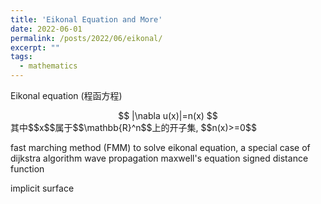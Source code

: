 ```yaml
---
title: 'Eikonal Equation and More'
date: 2022-06-01
permalink: /posts/2022/06/eikonal/
excerpt: ""
tags:
  - mathematics
---
```


Eikonal equation (程函方程) 
<center>$$ |\nabla u(x)|=n(x) $$</center>
其中$$x$$属于$$\mathbb{R}^n$$上的开子集, $$n(x)>=0$$


fast marching method (FMM) to solve eikonal equation, a special case of dijkstra algorithm
wave propagation
maxwell's equation
signed distance function

implicit surface
